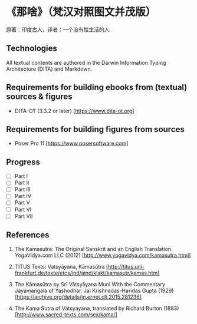 # 《那啥》（梵汉对照图文并茂版）

原著：印度古人，译者：一个没有性生活的人

## Technologies

All textual contents are authored in the Darwin Information Typing Architecture (DITA) and Markdown.

## Requirements for building ebooks from (textual) sources & figures

- DITA-OT (3.3.2 or later) [https://www.dita-ot.org]

## Requirements for building figures from sources

- Poser Pro 11 [https://www.posersoftware.com]

## Progress

* [ ] Part I
* [ ] Part II
* [ ] Part III
* [ ] Part IV
* [ ] Part V
* [ ] Part VI
* [ ] Part VII

## References

1. The Kamasutra: The Original Sanskrit and an English
   Translation. YogaVidya.com LLC (2012) [http://www.yogavidya.com/kamasutra.html]

2. TITUS Texts: Vatsyāyana, Kāmasūtra [http://titus.uni-frankfurt.de/texte/etcs/ind/aind/klskt/kamasutr/kamas.htm]

3. The Kāmasūtra by Srī Vātsyāyana Muni With the Commentary
   Jayamangala of Yashodhar. Jai Krishnadas-Haridas Gupta (1929)
   [https://archive.org/details/in.ernet.dli.2015.281236]

4. The Kama Sutra of Vatsyayana, translated by Richard Burton (1883)
   [http://www.sacred-texts.com/sex/kama/]
